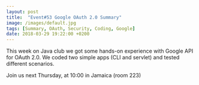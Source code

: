 ```yaml
---
layout: post
title:  "Event#53 Google OAuth 2.0 Summary"
image: /images/default.jpg
tags: [Summary, OAuth, Security, Coding, Google]
date: 2018-03-29 19:22:00 +0200
---
```


This week on Java club
we got some hands-on experience with Google API for OAuth 2.0. We coded two simple apps (CLI and servlet) and tested different scenarios. []()

Join us next Thursday, at 10:00 in Jamaica (room 223)

